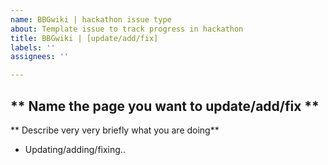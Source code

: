 ```yaml
---
name: BBGwiki | hackathon issue type
about: Template issue to track progress in hackathon
title: BBGwiki | [update/add/fix]
labels: ''
assignees: ''

---
```


** Name the page you want to update/add/fix **
- 

** Describe very very briefly what you are doing**
- Updating/adding/fixing..
